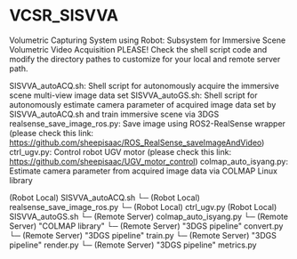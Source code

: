 # VCSR_SISVVA
Volumetric Capturing System using Robot: Subsystem for Immersive Scene Volumetric Video Acquisition
PLEASE! Check the shell script code and modify the directory pathes to customize for your local and remote server path.

SISVVA_autoACQ.sh:             Shell script for autonomously acquire the immersive scene multi-view image data set
SISVVA_autoGS.sh:              Shell script for autonomously estimate camera parameter of acquired image data set by SISVVA_autoACQ.sh and train immersive scene via 3DGS
realsense_save_image_ros.py:   Save image using ROS2-RealSense wrapper (please check this link: https://github.com/sheepisaac/ROS_RealSense_saveImageAndVideo)
ctrl_ugv.py:                   Control robot UGV motor (please check this link: https://github.com/sheepisaac/UGV_motor_control)
colmap_auto_isyang.py:         Estimate camera parameter from acquired image data via COLMAP Linux library

(Robot Local) SISVVA_autoACQ.sh
  └─ (Robot Local) realsense_save_image_ros.py
  └─ (Robot Local) ctrl_ugv.py
(Robot Local) SISVVA_autoGS.sh
  └─ (Remote Server) colmap_auto_isyang.py
      └─ (Remote Server) "COLMAP library" 
  └─ (Remote Server) "3DGS pipeline" convert.py
  └─ (Remote Server) "3DGS pipeline" train.py
  └─ (Remote Server) "3DGS pipeline" render.py
  └─ (Remote Server) "3DGS pipeline" metrics.py

